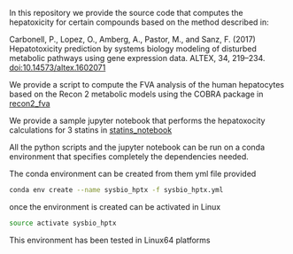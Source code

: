 In this repository we provide the source code that computes the hepatoxicity for certain compounds based on the method described in:

Carbonell, P., Lopez, O., Amberg, A., Pastor, M., and Sanz, F. (2017) Hepatotoxicity prediction by systems biology modeling of disturbed metabolic pathways using gene expression data. ALTEX, 34, 219–234. [doi:10.14573/altex.1602071](https://doi.org/10.14573/altex.1602071)


We provide a script to compute the FVA analysis of the human hepatocytes based on the Recon 2 metabolic models using the COBRA package in [recon2_fva](recon2_fva)

We provide a sample jupyter notebook that performs the hepatoxocity calculations for 3 statins in [statins_notebook](notebook)

All the python scripts and the jupyter notebook can be run on a conda environment that specifies completely the dependencies needed.

The conda environment can be created from them yml file provided

```bash
conda env create --name sysbio_hptx -f sysbio_hptx.yml
```
once the environment is created can be activated in Linux

```bash
source activate sysbio_hptx
```

This environment has been tested in Linux64 platforms
